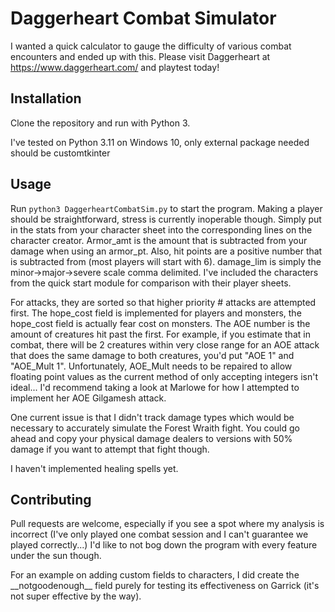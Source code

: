# Daggerheart Combat Simulator

I wanted a quick calculator to gauge the difficulty of various combat encounters and ended up with this. Please visit Daggerheart at https://www.daggerheart.com/ and playtest today!

## Installation

Clone the repository and run with Python 3. 

I've tested on Python 3.11 on Windows 10, only external package needed should be customtkinter

## Usage

Run `python3 DaggerheartCombatSim.py` to start the program. Making a player should be straightforward, stress is currently inoperable though. Simply put in the stats from your character sheet into the corresponding lines on the character creator. Armor_amt is the amount that is subtracted from your damage when using an armor_pt. Also, hit points are a positive number that is subtracted from (most players will start with 6). damage_lim is simply the minor->major->severe scale comma delimited. I've included the characters from the quick start module for comparison with their player sheets.

For attacks, they are sorted so that higher priority # attacks are attempted first. The hope_cost field is implemented for players and monsters, the hope_cost field is actually fear cost on monsters. The AOE number is the amount of creatures hit past the first. For example, if you estimate that in combat, there will be 2 creatures within very close range for an AOE attack that does the same damage to both creatures, you'd put "AOE 1" and "AOE_Mult 1". Unfortunately, AOE_Mult needs to be repaired to allow floating point values as the current method of only accepting integers isn't ideal... I'd recommend taking a look at Marlowe for how I attempted to implement her AOE Gilgamesh attack.

One current issue is that I didn't track damage types which would be necessary to accurately simulate the Forest Wraith fight. You could go ahead and copy your physical damage dealers to versions with 50% damage if you want to attempt that fight though.

I haven't implemented healing spells yet.

## Contributing

Pull requests are welcome, especially if you see a spot where my analysis is incorrect (I've only played one combat session and I can't guarantee we played correctly...)
I'd like to not bog down the program with every feature under the sun though. 

For an example on adding custom fields to characters, I did create the \_\_notgoodenough__ field purely for testing its effectiveness on Garrick (it's not super effective by the way).